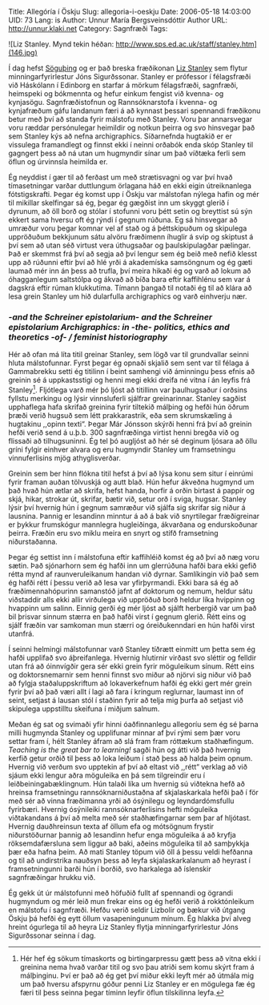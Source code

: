 Title: Allegóría í Öskju
Slug: allegoria-i-oeskju
Date: 2006-05-18 14:03:00
UID: 73
Lang: is
Author: Unnur María Bergsveinsdóttir
Author URL: http://unnur.klaki.net
Category: Sagnfræði
Tags:

![Liz Stanley. Mynd tekin héðan: http://www.sps.ed.ac.uk/staff/stanley.htm](146.jpg)

Í dag hefst [Söguþing](http://www.kistan.is/soguthing/Default.asp?Sid_Id=23514&tId=99&Tre_Rod=&qsr) og er það breska fræðikonan [Liz Stanley](http://www.sps.ed.ac.uk/staff/stanley.htm) sem flytur minningarfyrirlestur Jóns Sigurðssonar. Stanley er prófessor í félagsfræði við Háskólann í Edinborg en starfar á mörkum félagsfræði, sagnfræði, heimspeki og bókmennta og hefur einkum fengist við kvenna- og kynjasögu. Sagnfræðistofnun og Rannsóknarstofa í kvenna- og kynjafræðum gáfu landanum færi á að kynnast þessari spennandi fræðikonu betur með því að standa fyrir málstofu með Stanley. Voru þar annarsvegar voru ræddar persónulegar heimildir og notkun þeirra og svo hinsvegar það sem Stanley kýs að nefna archigraphics. Síðarnefnda hugtakið er er vissulega framandlegt og finnst ekki í neinni orðabók enda skóp Stanley til gagngert þess að ná utan um hugmyndir sínar um það víðtæka ferli sem öflun og úrvinnsla heimilda er.

Ég neyddist í gær til að ferðast um með strætisvagni og var því hvað tímasetningar varðar duttlungum örlagana háð en ekki eigin útreiknanlega fótstigskrafti. Þegar ég komst upp í Öskju var málstofan nýlega hafin og mér til mikillar skelfingar sá ég, þegar ég gægðist inn um skyggt glerið í dyrunum, að öll borð og stólar í stofunni voru þétt setin og breyttist sú sýn ekkert sama hversu oft ég rýndi í gegnum rúðuna. Eg sá hinsvegar að umræður voru þegar komnar vel af stað og á þéttskipuðum og skipulega uppröðuðum bekkjunum sátu alvöru fræðimenn íhuglir á svip og skiptust á því sem að utan séð virtust vera úthugsaðar og þaulskipulagðar pælingar. Það er skemmst frá því að segja að því lengur sem ég beið með nefið klesst upp að rúðunni eftir því að hlé yrði á akademíska samsöngnum og ég gæti laumað mér inn án þess að trufla, því meira hikaði ég og varð að lokum að óhagganlegum saltstólpa og ákvað að bíða bara eftir kaffihlénu sem var á dagskrá eftir rúman klukkutíma. Tímann þangað til notaði ég til að klára að lesa grein Stanley um hið dularfulla archigraphics og varð einhverju nær.

### _-and the Schreiner epistolarium- and the Schreiner epistolarium Archigraphics: in -the- politics, ethics and theoretics -of- / feminist historiography_

Hér að ofan má líta titil greinar Stanley, sem lögð var til grundvallar seinni hluta málstofunnar. Fyrst þegar ég opnaði skjalið sem sent var til félaga á Gammabrekku setti ég titilinn í beint samhengi við áminningu þess efnis að greinin sé á uppkastsstigi og henni megi ekki dreifa né vitna í án leyfis frá Stanley[^1]. Fljótlega varð mér þó ljóst að titillinn var þaulhugsaður í orðsins fyllstu merkingu og lýsir vinnsluferli sjálfrar greinarinnar. Stanley sagðist upphaflega hafa skrifað greinina fyrir tiltekið málþing og hefði hún öðrum þræði verið hugsuð sem létt prakkarastrik, eða sem skrumskæling á hugtakinu ,,opinn texti“. Þegar Már Jónsson skýrði henni frá því að greinin hefði verið send á u.þ.b. 300 sagnfræðinga virtist henni bregða við og flissaði að tilhugsuninni. Ég tel þó augljóst að hér sé deginum ljósara að öllu gríni fylgir einhver alvara og eru hugmyndir Stanley um framsetningu vinnuferlisins mjög athyglisverðar.

Greinin sem ber hinn flókna titil hefst á því að lýsa konu sem situr í einrúmi fyrir framan auðan tölvuskjá og autt blað. Hún hefur ákveðna hugmynd um það hvað hún ætlar að skrifa, hefst handa, horfir á orðin birtast á pappír og skjá, hikar, strokar út, skrifar, bætir við, setur orð í sviga, hugsar. Stanley lýsir því hvernig hún í gegnum samræður við sjálfa sig skrifar sig niður á lausnina. Þannig er lesandinn minntur á að á bak við snyrtilegar fræðigreinar er þykkur frumskógur mannlegra hugleiðinga, ákvarðana og endurskoðunar þeirra. Fræðin eru svo miklu meira en snyrt og stífð framsetning niðurstaðanna.

Þegar ég settist inn í málstofuna eftir kaffihléið komst ég að því að næg voru sætin. Það sjónarhorn sem ég hafði inn um glerrúðuna hafði bara ekki gefið rétta mynd af raunveruleikanum handan við dyrnar. Samlíkingin við það sem ég hafði rétt í þessu verið að lesa var yfirþyrmandi. Ekki bara sá ég að fræðimennahópurinn samanstóð jafnt af doktorum og nemum, heldur sátu viðstaddir alls ekki allir virðulega við uppröðuð borð heldur líka hvippinn og hvappinn um salinn. Einnig gerði ég mér ljóst að sjálft herbergið var um það bil þrisvar sinnum stærra en það hafði virst í gegnum glerið. Rétt eins og sjálf fræðin var samkoman mun stærri og óreiðukenndari en hún hafði virst utanfrá.

Í seinni helmingi málstofunnar varð Stanley tíðrætt einmitt um þetta sem ég hafði upplifað svo áþreifanlega. Hvernig hlutirnir virðast svo sléttir og felldir utan frá að óinnvígðir gera sér ekki grein fyrir möguleikum sínum. Rétt eins og doktorsnemarnir sem henni finnst svo miður að njörvi sig niður við það að fylgja staðaluppskriftum að lokaverkefnum hafði ég ekki gert mér grein fyrir því að það væri allt í lagi að fara í kringum reglurnar, laumast inn of seint, setjast á lausan stól í staðinn fyrir að telja mig þurfa að setjast við skipulega uppstilltu skeifuna í miðjum salnum.

Meðan ég sat og svimaði yfir hinni óaðfinnanlegu allegoríu sem ég sé þarna milli hugmynda Stanley og upplifunar minnar af því rými sem þær voru settar fram í, hélt Stanley áfram að slá fram fram róttækum staðhæfingum. _Teaching is the great bar to learning!_ sagði hún og átti við það hvernig kerfið getur orðið til þess að loka leiðum í stað þess að halda þeim opnum. Hvernig við verðum svo upptekin af því að eltast við ,,rétt“ verklag að við sjáum ekki lengur aðra möguleika en þá sem tilgreindir eru í leiðbeiningabæklingnum. Hún talaði líka um hvernig sú viðtekna hefð að hreinsa framsetningu rannsóknarniðustaðna af skjalaskarkala hefði það í för með sér að vinna fræðimanna yrði að ósýnilegu og leyndardómsfullu fyrirbæri. Hvernig ósýnileiki rannsóknarferlisins hefti möguleika viðtakandans á því að melta með sér staðhæfingarnar sem þar af hljótast. Hvernig dauðhreinsun texta af öllum efa og mótsögnum frystir niðurstöðurnar þannig að lesandinn hefur enga möguleika á að kryfja röksemdafærsluna sem liggur að baki, aðeins möguleika til að samþykkja þær eða hafna þeim. Að mati Stanley töpum við öll á þessu veldi hefðanna og til að undirstrika nauðsyn þess að leyfa skjalaskarkalanum að heyrast í framsetningunni barði hún í borðið, svo harkalega að íslenskir sagnfræðingar hrukku við.

Ég gekk út úr málstofunni með höfuðið fullt af spennandi og ögrandi hugmyndum og mér leið mun frekar eins og ég hefði verið á rokktónleikum en málstofu í sagnfræði. Hefðu verið seldir Lizbolir og bækur við útgang Öskju þá hefði ég eytt öllum vasapeningunum mínum. Ég hlakka því alveg hreint ógurlega til að heyra Liz Stanley flytja minningarfyrirlestur Jóns Sigurðssonar seinna í dag.

[^1]: Hér hef ég sökum tímaskorts og birtingarpressu gætt þess að vitna ekki í greinina nema hvað varðar titil og svo þau atriði sem komu skýrt fram á málþinginu. Því er það að ég get því miður ekki leyft mér að útmála mig um það hversu afspyrnu góður penni Liz Stanley er en mögulega fæ ég færi til þess seinna þegar tíminn leyfir öflun tilskilinna leyfa.

